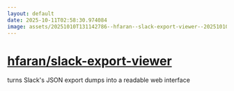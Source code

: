 ```yaml
---
layout: default
date: 2025-10-11T02:58:30.974084
image: assets/20251010T131142786--hfaran--slack-export-viewer--20251010T132305336--cropped.png
---
```


# [hfaran/slack-export-viewer](https://github.com/hfaran/slack-export-viewer)

turns Slack's JSON export dumps into a readable web interface
